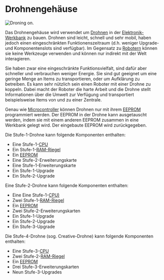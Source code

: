 # Drohnengehäuse

![Droning on.](oredict:opencomputers:droneCase1)

Das Drohnengehäuse wird verwendet um [Drohnen](drone.md) in der [Elektronik-Werkbank](../block/assembler.md) zu bauen. Drohnen sind leicht, schnell und sehr mobil, haben jedoch einen eingeschränkten Funktionenszeitraum (d.h. weniger Upgrade- und Komponentenslots sind verfügbar). Im Gegensatz zu [Robotern](../block/robot.md) können sie keine Werkzeuge verwenden und können nur indirekt mit der Welt interagieren.

Sie haben zwar eine eingeschränkte Funktionsvielfalt, sind dafür aber schneller und verbrauchen weniger Energie. Sie sind gut geeignet um eine geringe Menge an Items zu transportieren, oder um Aufklärung zu betreiben. Es kann sehr nützlich sein einen Roboter mit einer Drohne zu koppeln. Dabei macht der Roboter die harte Arbeit und die Drohne stellt Informationen über die Umwelt zur Verfügung und transportiert beispielsweise Items von und zu einer Zentrale.

Genau wie [Microcontroller](../block/microcontroller.md) können Drohnen nur mit ihrem [EEPROM](eeprom.md) programmiert werden. Der EEPROM in der Drohne kann ausgetauscht werden, indem sie mit einem anderen EEPROM zusammen in eine Werkbank gelegt wird. Der eingebaute EEPROM wird zurückgegeben.

Die Stufe-1-Drohne kann folgende Komponenten enthalten:
- Eine Stufe-1-[CPU](cpu1.md)
- Ein Stufe-1-[RAM-Riegel](ram1.md)
- Ein [EEPROM](eeprom.md)
- Eine Stufe-2-Erweiterungskarte
- Eine Stufe-1-Erweiterungskarte
- Ein Stufe-1-Upgrade
- Ein Stufe-2-Upgrade

Eine Stufe-2-Drohne kann folgende Komponenten enthalten:
- Eine Eine Stufe-1-[CPU)](cpu1.md)
- Zwei Stufe-1-[RAM-Riegel](ram1.md)
- Ein [EEPROM](eeprom.md)
- Zwei Stufe-2-Erweiterungskarten
- Ein Stufe-1-Upgrade 
- Ein Stufe-2-Upgrade
- Ein Stufe-3-Upgrade

Die Stufe-4-Drohne (sog. Creative-Drohne) kann folgende Komponenten enthalten:
- Eine Stufe-3-[CPU](cpu3.md)
- Zwei Stufe-2-[RAM-Riegel](ram5.md)
- Ein [EEPROM](eeprom.md)
- Drei Stufe-3-Erweiterungskarten
- Neun Stufe-3-Upgrades
